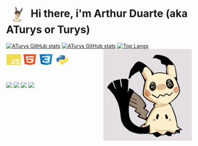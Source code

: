 <h1> <img align="center" src="mimkyuGif2.gif" style="height: 50px;"> Hi there, i'm Arthur Duarte (aka ATurys or Turys)</h1>

[![ATurys GitHub stats](https://github-readme-stats.vercel.app/api?username=ATurys&show_icons=true&theme=dark&bg_color=00000000&hide_rank=true#gh-dark-mode-only)](https://github.com/anuraghazra/github-readme-stats#gh-dark-mode-only)
[![ATurys GitHub stats](https://github-readme-stats.vercel.app/api?username=ATurys&show_icons=true&theme=dark&bg_color=00000000&hide_rank=true#gh-light-mode-only)](https://github.com/anuraghazra/github-readme-stats#gh-light-mode-only)
[![Top Langs](https://github-readme-stats.vercel.app/api/top-langs/?username=ATurys&layout=compact)](https://github.com/anuraghazra/github-readme-stats)
<img align="right" src="mimkyuGif1.gif" style = "height: 250px;">

<div style="display: inline_block">
  <img align="center" alt="Arthur-Js" height="30" width="40" src="https://raw.githubusercontent.com/devicons/devicon/master/icons/javascript/javascript-plain.svg">
  <img align="center" alt="Arthur-HTML" height="30" width="40" src="https://raw.githubusercontent.com/devicons/devicon/master/icons/html5/html5-original.svg">
  <img align="center" alt="Arthur-CSS" height="30" width="40" src="https://raw.githubusercontent.com/devicons/devicon/master/icons/css3/css3-original.svg">
  <img align="center" alt="Arthur-Python" height="30" width="40" src="https://raw.githubusercontent.com/devicons/devicon/master/icons/python/python-original.svg">
</div>

 ##

<div><br>
 <a href="https://www.instagram.com/arthur_duarte_biehl" target="_blank"><img src="https://img.shields.io/badge/-Instagram-%23E4405F?style=for-the-badge&logo=instagram&logoColor=white" target="_blank"></a>
 <a href="https://www.twitch.tv/turyyss" target="_blank"><img src="https://img.shields.io/badge/Twitch-9146FF?style=for-the-badge&logo=twitch&logoColor=white" target="_blank"></a>
 <a href = "mailto:arithur300@gmail.com"><img src="https://img.shields.io/badge/-Gmail-%23333?style=for-the-badge&logo=gmail&logoColor=white" target="_blank"></a>
 <a href="https://www.linkedin.com/in/arthurduartebiehl" target="_blank"><img src="https://img.shields.io/badge/-LinkedIn-%230077B5?style=for-the-badge&logo=linkedin&logoColor=white" target="_blank"></a> 
</div>
